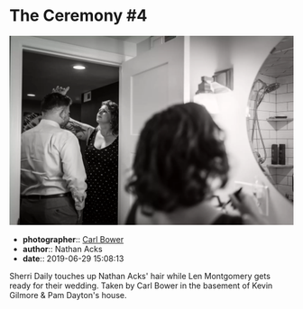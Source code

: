 # The Ceremony \#4

![Sherri Daily touches up Nathan Acks' hair](assets/2019-06-29-set-1-the-ceremony-04.webp)

* **photographer**:: [Carl Bower](https://carlbowerphotos.com)  
* **author**:: Nathan Acks  
* **date**:: 2019-06-29 15:08:13

Sherri Daily touches up Nathan Acks' hair while Len Montgomery gets ready for their wedding. Taken by Carl Bower in the basement of Kevin Gilmore & Pam Dayton's house.
